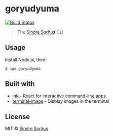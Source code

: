 # goryudyuma
[![Build Status](https://travis-ci.org/Goryudyuma/Goryudyuma.png?branch=master)](https://travis-ci.org/Goryudyuma/Goryudyuma)

> The [Sindre Sorhus](https://063.jp) CLI

<!--
<img src="screenshot.png" width="752">
-->

## Usage

Install Node.js, then:

```
$ npx goryudyuma
```


## Built with

- [ink](https://github.com/vadimdemedes/ink) - React for interactive command-line apps
- [terminal-image](https://github.com/sindresorhus/terminal-image) - Display images in the terminal


## License

MIT © [Sindre Sorhus](https://sindresorhus.com)
